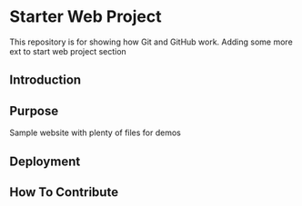 # Starter Web Project

This repository is for showing how Git and GitHub work.
Adding some more ext to start web project section

## Introduction


## Purpose

Sample website with plenty of files for demos

## Deployment

## How To Contribute